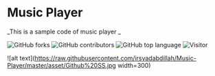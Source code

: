 # Music Player
 _This is a sample code of music player _

![GitHub forks](https://img.shields.io/github/forks/irsyadabdillah/Music-Player.svg) ![GitHub contributors](https://img.shields.io/github/contributors/irsyadabdillah/Music-Player.svg) ![GitHub top language](https://img.shields.io/github/languages/top/irsyadabdillah/Music-Player.svg) ![Visitor](https://visitor-badge.laobi.icu/badge?page_id=irsyadabdillah/Music-Player)

![alt text](https://raw.githubusercontent.com/irsyadabdillah/Music-Player/master/asset/Github%20SS.jpg width=300)
